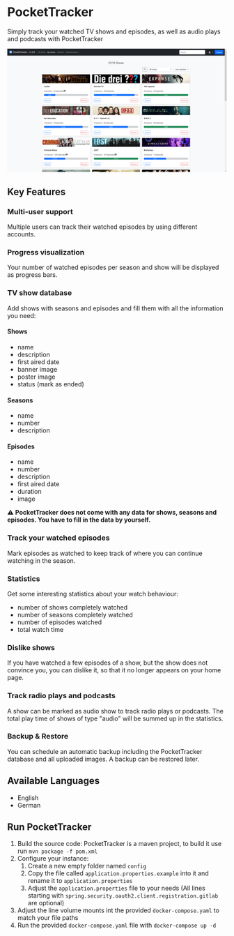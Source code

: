# PocketTracker

Simply track your watched TV shows and episodes, as well as audio plays and podcasts with PocketTracker

![](/build/screenshots/index.png)

## Key Features

### Multi-user support

Multiple users can track their watched episodes by using different accounts.

### Progress visualization

Your number of watched episodes per season and show will be displayed as progress bars.

### TV show database

Add shows with seasons and episodes and fill them with all the information you need:

#### Shows

- name
- description
- first aired date
- banner image
- poster image
- status (mark as ended)

#### Seasons

- name
- number
- description

#### Episodes

- name
- number
- description
- first aired date
- duration
- image

:warning: **PocketTracker does not come with any data for shows, seasons and episodes. You have to fill in the data by
yourself.**

### Track your watched episodes

Mark episodes as watched to keep track of where you can continue watching in the season.

### Statistics

Get some interesting statistics about your watch behaviour:

- number of shows completely watched
- number of seasons completely watched
- number of episodes watched
- total watch time

### Dislike shows

If you have watched a few episodes of a show, but the show does not convince you, you can dislike it, so that it no
longer appears on your home page.

### Track radio plays and podcasts

A show can be marked as audio show to track radio plays or podcasts. The total play time of shows of type "audio" will
be summed up in the statistics.

### Backup & Restore

You can schedule an automatic backup including the PocketTracker database and all uploaded images. A backup can be
restored later.

## Available Languages

- English
- German

## Run PocketTracker

1. Build the source code: PocketTracker is a maven project, to build it use run `mvn package -f pom.xml`
2. Configure your instance:
   1. Create a new empty folder named `config` 
   2. Copy the file called `application.properties.example` into it and rename it to `application.properties`
   3. Adjust the `application.properties` file to your needs (All lines starting
   with `spring.security.oauth2.client.registration.gitlab` are optional)
3. Adjust the line volume mounts int the provided `docker-compose.yaml` to match your file paths
4. Run the provided `docker-compose.yaml` file with `docker-compose up -d`


